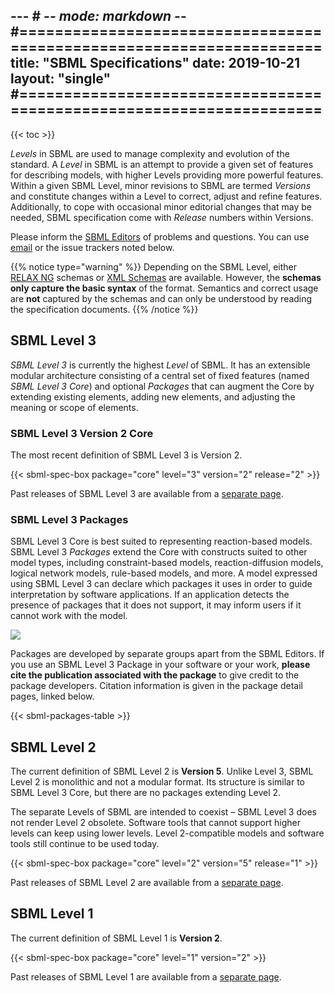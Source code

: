 --- # -*- mode: markdown -*-
#=====================================================================
title: "SBML Specifications"
date: 2019-10-21
layout: "single"
#=====================================================================
---

{{< toc >}}

_Levels_ in SBML are used to manage complexity and evolution of the standard.  A _Level_ in SBML is an attempt to provide a given set of features for describing models, with higher Levels providing more powerful features.  Within a given SBML Level, minor revisions to SBML are termed _Versions_ and constitute changes within a Level to correct, adjust and refine features. Additionally, to cope with occasional minor editorial changes that may be needed, SBML specification come with _Release_ numbers within Versions.

Please inform the [SBML Editors](/about/core) of problems and questions. You can use [email](mailto:sbml-editors@googlegroups.com) or the issue trackers noted below.

{{% notice type="warning" %}}
Depending on the SBML Level, either [RELAX NG](https://en.wikipedia.org/wiki/RELAX_NG) schemas or [XML Schemas](https://en.wikipedia.org/wiki/XML_schema) are available.  However, the <strong>schemas only capture the basic syntax</strong> of the format.  Semantics and correct usage are <strong>not</strong> captured by the schemas and can only be understood by reading the specification documents.
{{% /notice %}}


## SBML Level 3

_SBML Level 3_ is currently the highest _Level_ of SBML.  It has an extensible modular architecture consisting of a central set of fixed features (named _SBML Level&nbsp;3 Core_) and optional _Packages_ that can augment the Core by extending existing elements, adding new elements, and adjusting the meaning or scope of elements.


### SBML Level 3 Version 2 Core

The most recent definition of SBML Level&nbsp;3 is Version&nbsp;2.

{{< sbml-spec-box package="core" level="3" version="2" release="2" >}}

Past releases of SBML Level 3 are available from a [separate page](sbml-level-3). 


### SBML Level 3 Packages

SBML Level 3 Core is best suited to representing reaction-based models. SBML Level&nbsp;3 _Packages_ extend the Core with constructs suited to other model types, including constraint-based models, reaction-diffusion models, logical network models, rule-based models, and more.  A model expressed using SBML Level&nbsp;3 can declare which packages it uses in order to guide interpretation by software applications.  If an application detects the presence of packages that it does not support, it may inform users if it cannot work with the model.

<img class="sbml-pkg-diagram" src="/img/sbml-level-3-packages.svg">

Packages are developed by separate groups apart from the SBML Editors. If you use an SBML Level&nbsp;3 Package in your software or your work, **please cite the publication associated with the package** to give credit to the package developers. Citation information is given in the package detail pages, linked below.

{{< sbml-packages-table >}}


## SBML Level 2

The current definition of SBML Level 2 is **Version 5**.  Unlike Level&nbsp;3, SBML Level 2 is monolithic and not a modular format.  Its structure is similar to SBML Level&nbsp;3 Core, but there are no packages extending Level 2.

The separate Levels of SBML are intended to coexist &ndash; SBML Level&nbsp;3 does not render Level&nbsp;2 obsolete. Software tools that cannot support higher levels can keep using lower levels.  Level&nbsp;2-compatible models and software tools still continue to be used today.

{{< sbml-spec-box package="core" level="2" version="5" release="1" >}}

Past releases of SBML Level 2 are available from a [separate page](sbml-level-2). 


## SBML Level 1

The current definition of SBML Level 1 is **Version 2**.

{{< sbml-spec-box package="core" level="1" version="2" >}}

Past releases of SBML Level 1 are available from a [separate page](sbml-level-1).

